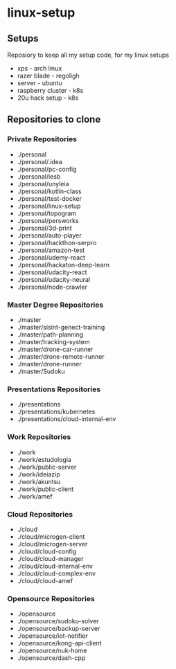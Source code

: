 # linux-setup

## Setups

Reposiory to keep all my setup code, for my linux setups

* xps - arch linux
* razer blade - regoligh
* server - ubuntu
* raspberry cluster - k8s
* 20u hack setup - k8s


## Repositories to clone

### Private Repositories

* ./personal
* ./personal/.idea
* ./personal/pc-config
* ./personal/iesb
* ./personal/unyleia
* ./personal/kotlin-class
* ./personal/test-docker
* ./personal/linux-setup
* ./personal/topogram
* ./personal/persworks
* ./personal/3d-print
* ./personal/auto-player
* ./personal/hackthon-serpro
* ./personal/amazon-test
* ./personal/udemy-react
* ./personal/hackaton-deep-learn
* ./personal/udacity-react
* ./personal/udacity-neural
* ./personal/node-crawler

### Master Degree Repositories

* ./master
* ./master/sisint-genect-training
* ./master/path-planning
* ./master/tracking-system
* ./master/drone-car-runner
* ./master/drone-remote-runner
* ./master/drone-runner
* ./master/Sudoku

### Presentations Repositories

* ./presentations
* ./presentations/kubernetes
* ./presentations/cloud-internal-env

### Work Repositories

* ./work
* ./work/estudologia
* ./work/public-server
* ./work/ideiazip
* ./work/akuntsu
* ./work/public-client
* ./work/amef

### Cloud Repositories

* ./cloud
* ./cloud/microgen-client
* ./cloud/microgen-server
* ./cloud/cloud-config
* ./cloud/cloud-manager
* ./cloud/cloud-internal-env
* ./cloud/cloud-complex-env
* ./cloud/cloud-amef

### Opensource Repositories

* ./opensource
* ./opensource/sudoku-solver
* ./opensource/backup-server
* ./opensource/iot-notifier
* ./opensource/kong-api-client
* ./opensource/nuk-home
* ./opensource/dash-cpp

